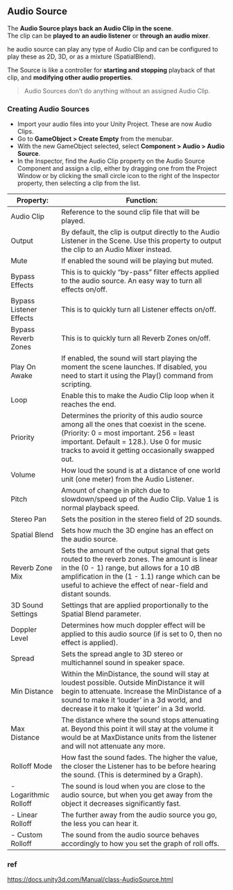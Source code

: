 ## Audio Source
The **Audio Source plays back an Audio Clip in the scene**. \
The clip can be **played to an audio listener** or **through an audio mixer**. 

he audio source can play any type of Audio Clip and can be configured to play these as 2D, 3D, or as a mixture (SpatialBlend).

The Source is like a controller for **starting and stopping** playback of that clip, and **modifying other audio properties**.

> Audio Sources don’t do anything without an assigned Audio Clip. 

### Creating Audio Sources
- Import your audio files into your Unity Project. These are now Audio Clips.
- Go to **GameObject > Create Empty** from the menubar.
- With the new GameObject selected, select **Component > Audio > Audio Source**.
- In the Inspector, find the Audio Clip property on the Audio Source Component and assign a clip, either by dragging one from the Project Window
 or by clicking the small circle icon to the right of the Inspector property, then selecting a clip from the list.





| Property: | Function: |
| --- | --- |
| Audio Clip | Reference to the sound clip file that will be played. |
| Output | By default, the clip is output directly to the Audio Listener in the Scene. Use this property to output the clip to an Audio Mixer instead. |
| Mute | If enabled the sound will be playing but muted. |
| Bypass Effects | This is to quickly “by-pass” filter effects applied to the audio source. An easy way to turn all effects on/off. |
| Bypass Listener Effects | This is to quickly turn all Listener effects on/off. |
| Bypass Reverb Zones | This is to quickly turn all Reverb Zones on/off. |
| Play On Awake | If enabled, the sound will start playing the moment the scene launches. If disabled, you need to start it using the Play() command from scripting. |
| Loop | Enable this to make the Audio Clip loop when it reaches the end. |
| Priority | Determines the priority of this audio source among all the ones that coexist in the scene. (Priority: 0 = most important. 256 = least important. Default = 128.). Use 0 for music tracks to avoid it getting occasionally swapped out. |
| Volume | How loud the sound is at a distance of one world unit (one meter) from the Audio Listener. |
| Pitch | Amount of change in pitch due to slowdown/speed up of the Audio Clip. Value 1 is normal playback speed. |
| Stereo Pan | Sets the position in the stereo field of 2D sounds. |
| Spatial Blend | Sets how much the 3D engine has an effect on the audio source. |
| Reverb Zone Mix | Sets the amount of the output signal that gets routed to the reverb zones. The amount is linear in the (0 - 1) range, but allows for a 10 dB amplification in the (1 - 1.1) range which can be useful to achieve the effect of near-field and distant sounds. |
| 3D Sound Settings | Settings that are applied proportionally to the Spatial Blend parameter. |
| Doppler Level | Determines how much doppler effect will be applied to this audio source (if is set to 0, then no effect is applied). |
| Spread | Sets the spread angle to 3D stereo or multichannel sound in speaker space. |
| Min Distance | Within the MinDistance, the sound will stay at loudest possible. Outside MinDistance it will begin to attenuate. Increase the MinDistance of a sound to make it ‘louder’ in a 3d world, and decrease it to make it ‘quieter’ in a 3d world. |
| Max Distance | The distance where the sound stops attenuating at. Beyond this point it will stay at the volume it would be at MaxDistance units from the listener and will not attenuate any more. |
| Rolloff Mode | How fast the sound fades. The higher the value, the closer the Listener has to be before hearing the sound. (This is determined by a Graph). |
| - Logarithmic Rolloff | The sound is loud when you are close to the audio source, but when you get away from the object it decreases significantly fast. |
| - Linear Rolloff | The further away from the audio source you go, the less you can hear it. |
| - Custom Rolloff | The sound from the audio source behaves accordingly to how you set the graph of roll offs. |



### ref 
https://docs.unity3d.com/Manual/class-AudioSource.html


